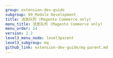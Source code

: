 ```yaml
---
group: extension-dev-guide
subgroup: 99_Module Development
title: 消息队列 (Magento Commerce only)
menu_title: 消息队列 (Magento Commerce only)
menu_order: 24
version: 2.2
level3_menu_node: level3parent
level3_subgroup: mq
github_link: extension-dev-guide/mq-parent.md
---
```

